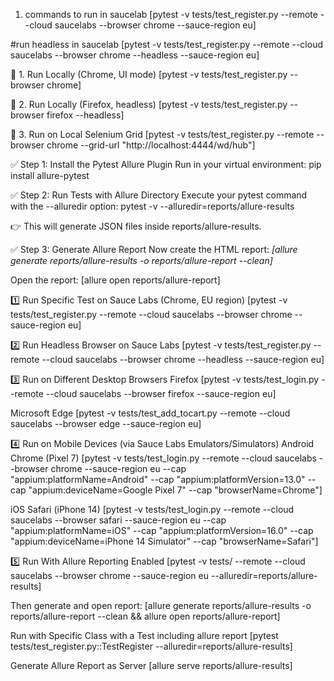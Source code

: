 1. commands to run in saucelab
[pytest -v tests/test_register.py --remote --cloud saucelabs --browser chrome --sauce-region eu]

#run headless in saucelab
[pytest -v tests/test_register.py --remote --cloud saucelabs --browser chrome --headless --sauce-region eu]

🔹 1. Run Locally (Chrome, UI mode)
[pytest -v tests/test_register.py --browser chrome]

🔹 2. Run Locally (Firefox, headless)
[pytest -v tests/test_register.py --browser firefox --headless]

🔹 3. Run on Local Selenium Grid
[pytest -v tests/test_register.py --remote --browser chrome --grid-url "http://localhost:4444/wd/hub"]

✅ Step 1: Install the Pytest Allure Plugin
Run in your virtual environment:
pip install allure-pytest

✅ Step 2: Run Tests with Allure Directory
Execute your pytest command with the --alluredir option:
pytest -v --alluredir=reports/allure-results

👉 This will generate JSON files inside reports/allure-results.

✅ Step 3: Generate Allure Report
Now create the HTML report:
*[allure generate reports/allure-results -o reports/allure-report --clean]*

Open the report:
[allure open reports/allure-report]

1️⃣ Run Specific Test on Sauce Labs (Chrome, EU region)
[pytest -v tests/test_register.py --remote --cloud saucelabs --browser chrome --sauce-region eu]

2️⃣ Run Headless Browser on Sauce Labs
[pytest -v tests/test_register.py --remote --cloud saucelabs --browser chrome --headless --sauce-region eu]

3️⃣ Run on Different Desktop Browsers
Firefox
[pytest -v tests/test_login.py --remote --cloud saucelabs --browser firefox --sauce-region eu]

Microsoft Edge
[pytest -v tests/test_add_tocart.py --remote --cloud saucelabs --browser edge --sauce-region eu]

4️⃣ Run on Mobile Devices (via Sauce Labs Emulators/Simulators)
Android Chrome (Pixel 7)
[pytest -v tests/test_login.py --remote --cloud saucelabs --browser chrome --sauce-region eu --cap "appium:platformName=Android" --cap "appium:platformVersion=13.0" --cap "appium:deviceName=Google Pixel 7" --cap "browserName=Chrome"]

iOS Safari (iPhone 14)
[pytest -v tests/test_login.py --remote --cloud saucelabs --browser safari --sauce-region eu --cap "appium:platformName=iOS" --cap "appium:platformVersion=16.0" --cap "appium:deviceName=iPhone 14 Simulator" --cap "browserName=Safari"]

5️⃣ Run With Allure Reporting Enabled
[pytest -v tests/ --remote --cloud saucelabs --browser chrome --sauce-region eu --alluredir=reports/allure-results]

Then generate and open report:
[allure generate reports/allure-results -o reports/allure-report --clean && allure open reports/allure-report]

Run with Specific Class with a Test including allure report
[pytest tests/test_register.py::TestRegister --alluredir=reports/allure-results]

Generate Allure Report as Server
[allure serve reports/allure-results]


